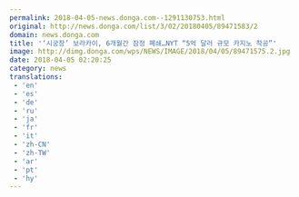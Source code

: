 ```yaml
---
permalink: 2018-04-05-news.donga.com--1291130753.html
original: http://news.donga.com/list/3/02/20180405/89471583/2
domain: news.donga.com
title: '‘시궁창’ 보라카이, 6개월간 잠정 폐쇄…NYT “5억 달러 규모 카지노 착공”'
image: http://dimg.donga.com/wps/NEWS/IMAGE/2018/04/05/89471575.2.jpg
date: 2018-04-05 02:20:25
category: news
translations: 
 - 'en'
 - 'es'
 - 'de'
 - 'ru'
 - 'ja'
 - 'fr'
 - 'it'
 - 'zh-CN'
 - 'zh-TW'
 - 'ar'
 - 'pt'
 - 'hy'
---
```


